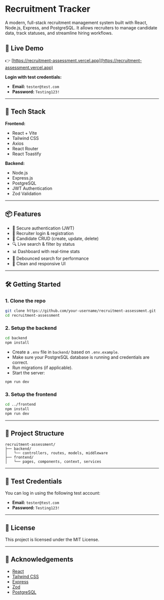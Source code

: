 # Recruitment Tracker

A modern, full-stack recruitment management system built with React, Node.js, Express, and PostgreSQL. It allows recruiters to manage candidate data, track statuses, and streamline hiring workflows.

## 🚀 Live Demo

👉 [https://recruitment-assessment.vercel.app](https://recruitment-assessment.vercel.app)

**Login with test credentials:**

- **Email:** `tester@test.com`
- **Password:** `Testing123!`

---

## 🧰 Tech Stack

**Frontend:**

- React + Vite
- Tailwind CSS
- Axios
- React Router
- React Toastify

**Backend:**

- Node.js
- Express.js
- PostgreSQL
- JWT Authentication
- Zod Validation

---

## 📦 Features

- 🔐 Secure authentication (JWT)
- 👤 Recruiter login & registration
- 📄 Candidate CRUD (create, update, delete)
- 🔍 Live search & filter by status
- 📊 Dashboard with real-time stats
- 🧠 Debounced search for performance
- 💅 Clean and responsive UI

---

## 🛠️ Getting Started

### 1. Clone the repo

```bash
git clone https://github.com/your-username/recruitment-assessment.git
cd recruitment-assessment
```

### 2. Setup the backend

```bash
cd backend
npm install
```

- Create a `.env` file in `backend/` based on `.env.example`.
- Make sure your PostgreSQL database is running and credentials are correct.
- Run migrations (if applicable).
- Start the server:

```bash
npm run dev
```

### 3. Setup the frontend

```bash
cd ../frontend
npm install
npm run dev
```

---

## 📁 Project Structure

```
recruitment-assessment/
├── backend/
│   └── controllers, routes, models, middleware
├── frontend/
│   └── pages, components, context, services
```

---

## 🧪 Test Credentials

You can log in using the following test account:

- **Email:** `tester@test.com`
- **Password:** `Testing123!`

---

## 📝 License

This project is licensed under the MIT License.

---

## 🙌 Acknowledgements

- [React](https://reactjs.org)
- [Tailwind CSS](https://tailwindcss.com)
- [Express](https://expressjs.com)
- [Zod](https://zod.dev)
- [PostgreSQL](https://www.postgresql.org)